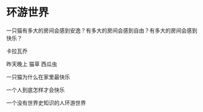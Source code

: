 # 环游世界

一只猫有多大的房间会感到安逸？有多大的房间会感到自由？有多大的房间会感到快乐？

卡拉瓦乔

昨天晚上 猫草 西瓜虫

一只猫为什么在家里最快乐

一个人到底怎样才会快乐

一个没有世界史知识的人环游世界








